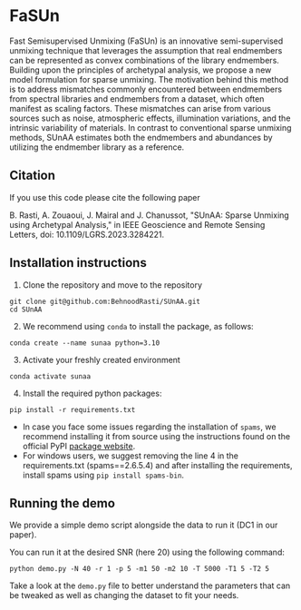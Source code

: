 # FaSUn
Fast Semisupervised Unmixing (FaSUn) is an innovative semi-supervised unmixing technique that leverages the assumption that real endmembers can be represented as convex combinations of the library endmembers. Building upon the principles of archetypal analysis, we propose a new model formulation for sparse unmixing. The motivation behind this method is to address mismatches commonly encountered between endmembers from spectral libraries and endmembers from a dataset, which often manifest as scaling factors. These mismatches can arise from various sources such as noise, atmospheric effects, illumination variations, and the intrinsic variability of materials. In contrast to conventional sparse unmixing methods, SUnAA estimates both the endmembers and abundances by utilizing the endmember library as a reference.

## Citation
If you use this code please cite the following paper

B. Rasti, A. Zouaoui, J. Mairal and J. Chanussot, "SUnAA: Sparse Unmixing using Archetypal Analysis," in IEEE Geoscience and Remote Sensing Letters, doi: 10.1109/LGRS.2023.3284221.

## Installation instructions

1. Clone the repository and move to the repository

```shell
git clone git@github.com:BehnoodRasti/SUnAA.git
cd SUnAA
```

2. We recommend using `conda` to install the package, as follows:

```shell
conda create --name sunaa python=3.10
```
3. Activate your freshly created environment
```shell
conda activate sunaa
```

4. Install the required python packages:
```shell
pip install -r requirements.txt
```
* In case you face some issues regarding the installation of `spams`, we recommend installing it from source using the instructions found on the official PyPI [package website](https://pypi.org/project/spams/).
* For windows users, we suggest removing the line 4 in the requirements.txt (spams==2.6.5.4) and after installing the requirements, install spams using `pip install spams-bin`.

## Running the demo

We provide a simple demo script alongside the data to run it (DC1 in our paper).

You can run it at the desired SNR (here 20) using the following command:

```shell
python demo.py -N 40 -r 1 -p 5 -m1 50 -m2 10 -T 5000 -T1 5 -T2 5
```

Take a look at the `demo.py` file to better understand the parameters that can be tweaked as well as changing the dataset to fit your needs.
